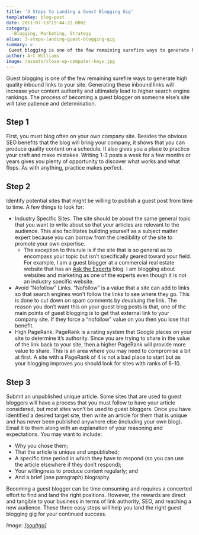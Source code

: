 ```yaml
---
title: '3 Steps to Landing a Guest Blogging Gig'
templateKey: blog-post
date: 2011-07-13T15:44:22.000Z
category: 
  -Blogging, Marketing, Strategy
alias: 3-steps-landing-guest-blogging-gig
summary: > 
 Guest blogging is one of the few remaining surefire ways to generate high quality inbound links to your site. Generating these inbound links will increase your content authority and ultimately lead to higher search engine rankings. The process of becoming a guest blogger on someone else’s site will take patience and determination.
author: Art Williams
image: /assets/close-up-computer-keys.jpg
---
```


Guest blogging is one of the few remaining surefire ways to generate high quality inbound links to your site. Generating these inbound links will increase your content authority and ultimately lead to higher search engine rankings. The process of becoming a guest blogger on someone else’s site will take patience and determination.

Step 1
------

First, you must blog often on your own company site. Besides the obvious SEO benefits that the blog will bring your company, it shows that you can produce quality content on a schedule. It also gives you a place to practice your craft and make mistakes. Writing 1-3 posts a week for a few months or years gives you plenty of opportunity to discover what works and what flops. As with anything, practice makes perfect.

Step 2
------

Identify potential sites that might be willing to publish a guest post from time to time. A few things to look for:

*   Industry Specific Sites. The site should be about the same general topic that you want to write about so that your articles are relevant to the audience. This also facilitates building yourself as a subject matter expert because you can borrow from the credibility of the site to promote your own expertise.
    *   The exception to this rule is if the site that is so general as to encompass your topic but isn’t specifically geared toward your field. For example, I am a guest blogger at a commercial real estate website that has an [Ask the Experts](http://www.kwcommercialsa.com/ask-the-experts/) blog. I am blogging about websites and marketing as one of the experts even though it is not an industry specific website.
*   Avoid “Nofollow” Links. “Nofollow” is a value that a site can add to links so that search engines won’t follow the links to see where they go. This is done to cut down on spam comments by devaluing the link. The reason you don’t want this on your guest blog posts is that, one of the main points of guest blogging is to get that external link to your company site. If they force a “nofollow” value on you then you lose that benefit.
*   High PageRank. PageRank is a rating system that Google places on your site to determine it’s authority. Since you are trying to share in the value of the link back to your site, then a higher PageRank will provide more value to share. This is an area where you may need to compromise a bit at first. A site with a PageRank of 4 is not a bad place to start but as your blogging improves you should look for sites with ranks of 6-10.

Step 3
------

Submit an unpublished unique article. Some sites that are used to guest bloggers will have a process that you must follow to have your article considered, but most sites won’t be used to guest bloggers. Once you have identified a desired target site, then write an article for them that is unique and has never been published anywhere else (including your own blog). Email it to them along with an explanation of your reasoning and expectations. You may want to include:

*   Why you chose them;
*   That the article is unique and unpublished;
*   A specific time period in which they have to respond (so you can use the article elsewhere if they don’t respond);
*   Your willingness to produce content regularly; and
*   And a brief (one paragraph) biography.

Becoming a guest blogger can be time consuming and requires a concerted effort to find and land the right positions. However, the rewards are direct and tangible to your business in terms of link authority, SEO, and reaching a new audience. These three easy steps will help you land the right guest blogging gig for your continued success.

_Image: \[[soultga](http://www.freeimages.com/photographer/soultga-52406)\]_